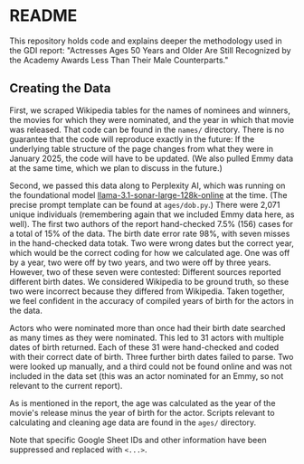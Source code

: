 # README

This repository holds code and explains deeper the methodology used in the GDI report: "Actresses Ages 50 Years and Older Are Still Recognized by the Academy Awards Less Than Their Male Counterparts."  

## Creating the Data

First, we scraped Wikipedia tables for the names of nominees and winners, the movies for which they were nominated, and the year in which that movie was released. That code can be found in the `names/` directory. There is no guarantee that the code will reproduce exactly in the future: If the underlying table structure of the page changes from what they were in January 2025, the code will have to be updated. (We also pulled Emmy data at the same time, which we plan to discuss in the future.)  

Second, we passed this data along to Perplexity AI, which was running on the foundational model [llama-3.1-sonar-large-128k-online](https://medium.com/@bobcristello/llama-3-1-sonar-huge-transforming-digital-architecture-with-cutting-edge-ai-3026f98bfa63) at the time. (The precise prompt template can be found at `ages/dob.py`.) There were 2,071 unique individuals (remembering again that we included Emmy data here, as well). The first two authors of the report hand-checked 7.5% (156) cases for a total of 15% of the data. The birth date error rate 98%, with seven misses in the hand-checked data totak. Two were wrong dates but the correct year, which would be the correct coding for how we calculated age. One was off by a year, two were off by two years, and two were off by three years. However, two of these seven were contested: Different sources reported different birth dates. We considered Wikipedia to be ground truth, so these two were incorrect because they differed from Wikipedia. Taken together, we feel confident in the accuracy of compiled years of birth for the actors in the data.  

Actors who were nominated more than once had their birth date searched as many times as they were nominated. This led to 31 actors with multiple dates of birth returned. Each of these 31 were hand-checked and coded with their correct date of birth. Three further birth dates failed to parse. Two were looked up manually, and a third could not be found online and was not included in the data set (this was an actor nominated for an Emmy, so not relevant to the current report).  

As is mentioned in the report, the age was calculated as the year of the movie's release minus the year of birth for the actor. Scripts relevant to calculating and cleaning age data are found in the `ages/` directory.  

Note that specific Google Sheet IDs and other information have been suppressed and replaced with `<...>`.  
